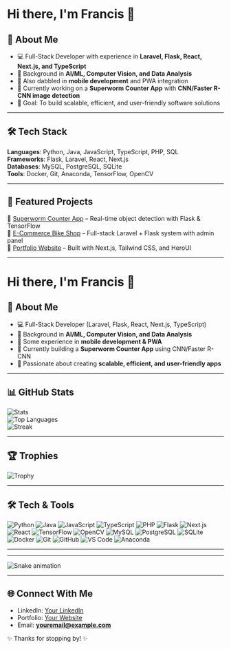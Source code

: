 # Hi there, I'm Francis 👋  

## 🚀 About Me  
- 💻 Full-Stack Developer with experience in **Laravel, Flask, React, Next.js, and TypeScript**  
- 🤖 Background in **AI/ML, Computer Vision, and Data Analysis**  
- 📱 Also dabbled in **mobile development** and PWA integration  
- 🌱 Currently working on a **Superworm Counter App** with **CNN/Faster R-CNN image detection**  
- 🎯 Goal: To build scalable, efficient, and user-friendly software solutions  

---

## 🛠️ Tech Stack  
**Languages**: Python, Java, JavaScript, TypeScript, PHP, SQL  
**Frameworks**: Flask, Laravel, React, Next.js  
**Databases**: MySQL, PostgreSQL, SQLite  
**Tools**: Docker, Git, Anaconda, TensorFlow, OpenCV  

---

## 📌 Featured Projects  
🔹 [Superworm Counter App](https://github.com/your-repo) – Real-time object detection with Flask & TensorFlow  
🔹 [E-Commerce Bike Shop](https://github.com/your-repo) – Full-stack Laravel + Flask system with admin panel  
🔹 [Portfolio Website](https://github.com/your-repo) – Built with Next.js, Tailwind CSS, and HeroUI  

---

# Hi there, I'm Francis 👋  

## 🚀 About Me  
- 💻 Full-Stack Developer (Laravel, Flask, React, Next.js, TypeScript)  
- 🤖 Background in **AI/ML, Computer Vision, and Data Analysis**  
- 📱 Some experience in **mobile development & PWA**  
- 🐛 Currently building a **Superworm Counter App** using CNN/Faster R-CNN  
- 🎯 Passionate about creating **scalable, efficient, and user-friendly apps**  

---

## 📊 GitHub Stats  
![Stats](https://github-readme-stats.vercel.app/api?username=luisrances&show_icons=true&theme=radical)  
![Top Languages](https://github-readme-stats.vercel.app/api/top-langs/?username=luisrances&layout=compact&theme=radical)  
![Streak](https://github-readme-streak-stats.herokuapp.com/?user=luisrances&theme=radical)  

---

## 🏆 Trophies  
![Trophy](https://github-profile-trophy.vercel.app/?username=luisrances&theme=radical&margin-w=15&margin-h=15)  

---
<!-- 
## 📈 Activity Graph  
![Activity Graph](https://github-readme-activity-graph.vercel.app/graph?username=luisrances&theme=radical)  

---

## 👀 Profile Info  
![Views](https://komarev.com/ghpvc/?username=luisrances&color=brightgreen)  
![Visitors](https://visitor-badge.laobi.icu/badge?page_id=luisrances.luisrances)  

---
-->
## 🛠️ Tech & Tools  
![Python](https://img.shields.io/badge/Python-3.11-blue?logo=python)
![Java](https://img.shields.io/badge/Java-Intermediate-red?logo=openjdk)
![JavaScript](https://img.shields.io/badge/JavaScript-ES6-yellow?logo=javascript)
![TypeScript](https://img.shields.io/badge/TypeScript-Ready-blue?logo=typescript)
![PHP](https://img.shields.io/badge/PHP-Laravel-purple?logo=laravel)
![Flask](https://img.shields.io/badge/Flask-Framework-black?logo=flask)
![Next.js](https://img.shields.io/badge/Next.js-Framework-black?logo=nextdotjs)
![React](https://img.shields.io/badge/React-Framework-61DAFB?logo=react)
![TensorFlow](https://img.shields.io/badge/TensorFlow-ML-orange?logo=tensorflow)
![OpenCV](https://img.shields.io/badge/OpenCV-Computer_Vision-green?logo=opencv)
![MySQL](https://img.shields.io/badge/MySQL-Database-blue?logo=mysql)
![PostgreSQL](https://img.shields.io/badge/PostgreSQL-Database-316192?logo=postgresql)
![SQLite](https://img.shields.io/badge/SQLite-Database-07405E?logo=sqlite)
![Docker](https://img.shields.io/badge/Docker-Ready-2496ED?logo=docker)
![Git](https://img.shields.io/badge/Git-Version_Control-F05032?logo=git)
![GitHub](https://img.shields.io/badge/GitHub-Repo-181717?logo=github)
![VS Code](https://img.shields.io/badge/VS%20Code-Editor-007ACC?logo=visualstudiocode)
![Anaconda](https://img.shields.io/badge/Anaconda-Data_Science-44A833?logo=anaconda)

---

<!-- 
## 💻 Coding & Productivity  
![LeetCode Stats](https://leetcard.jacoblin.cool/luisrances?theme=dark&font=Karma&ext=activity)  
![Codewars](https://www.codewars.com/users/yourusername/badges/large)  
-->

---
 
![Snake animation](https://github.com/luisrances/luisrances/blob/output/github-contribution-grid-snake.svg)  

---

## 🌐 Connect With Me  
- LinkedIn: [Your LinkedIn](https://linkedin.com/in/yourprofile)  
- Portfolio: [Your Website](https://your-portfolio.com)  
- Email: **youremail@example.com**  

✨ Thanks for stopping by! ✨


<!--
**luisrances/luisrances** is a ✨ _special_ ✨ repository because its `README.md` (this file) appears on your GitHub profile.

Here are some ideas to get you started:

- 🔭 I’m currently working on ...
- 🌱 I’m currently learning ...
- 👯 I’m looking to collaborate on ...
- 🤔 I’m looking for help with ...
- 💬 Ask me about ...
- 📫 How to reach me: ...
- 😄 Pronouns: ...
- ⚡ Fun fact: ...
-->
